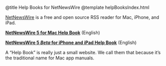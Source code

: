 @title Help Books for NetNewsWire
@template helpBooksIndex.html

[NetNewsWire](https://ranchero.com/netnewswire/) is a free and open source RSS reader for Mac, iPhone, and iPad.

**[NetNewsWire 5 for Mac Help Book](mac/5.0/en/)** (English)

**[NetNewsWire 5 *Beta* for iPhone and iPad Help Book](ios/5.0/en/)** (English)

A “Help Book” is really just a small website. We call them that because it’s the traditional name for Mac app manuals.